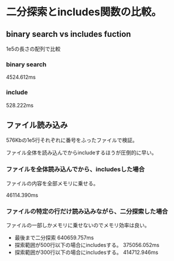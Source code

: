 # 二分探索とincludes関数の比較。

## binary search vs includes fuction
1e5の長さの配列で比較


### binary search
4524.612ms

### include
528.222ms


## ファイル読み込み

576Kbの1e5行それぞれに番号をふったファイルで検証。

ファイル全体を読み込んでからincludeするほうが圧倒的に早い。

### ファイルを全体読み込んでから、includesした場合
ファイルの内容を全部メモリに乗せる。

46114.390ms

### ファイルの特定の行だけ読み込みながら、二分探索した場合
ファイルの一部しかメモリに乗せないのでメモリ効率は良い。
- 最後まで二分探索
640659.757ms
- 探索範囲が500行以下の場合にincludesする。
375056.052ms
- 探索範囲が300行以下の場合にincludesする。
414712.946ms